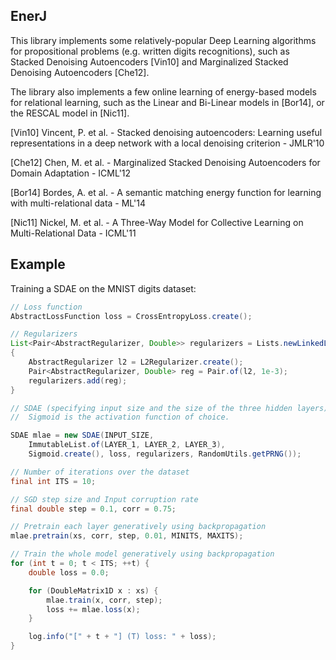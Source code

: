 ## EnerJ

This library implements some relatively-popular Deep Learning algorithms for propositional problems (e.g. written digits recognitions), such as Stacked Denoising Autoencoders [Vin10] and Marginalized Stacked Denoising Autoencoders [Che12].

The library also implements a few online learning of energy-based models for relational learning, such as the Linear and Bi-Linear models in [Bor14], or the RESCAL model in [Nic11].

[Vin10] Vincent, P. et al. - Stacked denoising autoencoders: Learning useful representations in a deep network with a local denoising criterion - JMLR'10

[Che12] Chen, M. et al. - Marginalized Stacked Denoising Autoencoders for Domain Adaptation - ICML'12

[Bor14] Bordes, A. et al. - A semantic matching energy function for learning with multi-relational data - ML'14

[Nic11] Nickel, M. et al. - A Three-Way Model for Collective Learning on Multi-Relational Data - ICML'11

## Example

Training a SDAE on the MNIST digits dataset:

```java
// Loss function
AbstractLossFunction loss = CrossEntropyLoss.create();

// Regularizers
List<Pair<AbstractRegularizer, Double>> regularizers = Lists.newLinkedList();
{
	AbstractRegularizer l2 = L2Regularizer.create();
	Pair<AbstractRegularizer, Double> reg = Pair.of(l2, 1e-3);
	regularizers.add(reg);
}

// SDAE (specifying input size and the size of the three hidden layers).
//	Sigmoid is the activation function of choice.

SDAE mlae = new SDAE(INPUT_SIZE,
	ImmutableList.of(LAYER_1, LAYER_2, LAYER_3),
	Sigmoid.create(), loss, regularizers, RandomUtils.getPRNG());

// Number of iterations over the dataset
final int ITS = 10;

// SGD step size and Input corruption rate
final double step = 0.1, corr = 0.75;

// Pretrain each layer generatively using backpropagation
mlae.pretrain(xs, corr, step, 0.01, MINITS, MAXITS);

// Train the whole model generatively using backpropagation
for (int t = 0; t < ITS; ++t) {
	double loss = 0.0;

	for (DoubleMatrix1D x : xs) {
		mlae.train(x, corr, step);
		loss += mlae.loss(x);
	}

	log.info("[" + t + "] (T) loss: " + loss);
}
```
